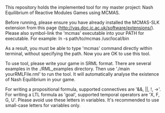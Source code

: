 This repository holds the implemented tool for my master project: Nash Equilibrium of Reactive Modules Games using MCMAS.

Before running, please ensure you have already installed the MCMAS-SLK extension from this page (http://vas.doc.ic.ac.uk/software/extensions/).
Please also symbol-link the 'mcmas' executable into your PATH for executable. For example:
ln -s path/to/mcmas /usr/local/bin

As a result, you must be able to type 'mcmas' command directly within terminal, without specifying the path. Now you are OK to use this tool.

To use tool, please write your game in SRML format. There are several examples in the ./RML_examples directory. Then use './main yourRMLFile.rml' to run the tool. It will automatically analyse the existence of Nash Equilibrium in your game.

For writing a propositional formula, supported connectives are '&&, ||, !, ->'.
For writing a LTL formula as 'goal', supported temporal operators are 'X, F, G, U'. Please avoid use these letters in variables. It's recommended to use small-case letters for variables only.
